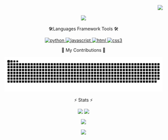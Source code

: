 <p align="right">
  <img src="https://komarev.com/ghpvc/?username=zoraacode&label=Profile%20views&color=0e75b6&style=flat"/>
</p>

<p align="center">
  <img src="https://readme-typing-svg.demolab.com/?theme=transparent&lines=Welcome,+Hi+There+👋,+I'm+Zoraa+ID;"/>
</p>

<p align="center">🛠️Languages Framework Tools 🛠️</p>
<p align="center">
  <a href="https://img.shields.io/badge/Python-FFD43B?" target="_blank" rel="noreferrer">
    <img src="https://img.shields.io/badge/Python-FFD43B?style=for-the-badge&logo=python&logoColor=blue" alt="python" width="50" height="30"/>
  </a>
  <a href="https://img.shields.io/badge/JavaScript-323330?" target="_blank" rel="noreferrer">
    <img src="https://img.shields.io/badge/JavaScript-323330?style=for-the-badge&logo=javascript&logoColor=F7DF1E" alt="javascript" width="50" height="30"/>
  </a>
  <a href="https://img.shields.io/badge/HTML5-E34F26?" target="_blank" rel="noreferrer">
    <img src="https://img.shields.io/badge/HTML5-E34F26?style=for-the-badge&logo=html5&logoColor=white" alt="html" width="50" height="30"/>
  </a>
  <a href="https://img.shields.io/badge/CSS3-1572B6?" target="_blank" rel="noreferrer"> <img src="https://img.shields.io/badge/CSS3-1572B6?style=for-the-badge&logo=css3&logoColor=with" alt="css3" width="50" height="30"/>
  </a>
</p>

<p align="center"
  >🐍 My Contributions 🐍
</p>
<p align="left">
  <img src="https://raw.githubusercontent.com/salesp07/salesp07/output/github-contribution-grid-snake.svg" />
</p>

<p align="center"
  >⚡ Stats ⚡
</p>
<p align="center">
    <img src="https://streak-stats.demolab.com/?user=ZoraaCode&currStreakNum=2FD3EB&fire=pink&sideLabels=F00&date_format=[Y.]n.j&show_icons=true&theme=transparent" width="300/>
 </p>

 <p align="center">
    <img src="https://github-readme-stats.vercel.app/api?username=ZoraaCode&currStreakNum=2FD3EB&fire=pink&sideLabels=F00&show_icons=true&theme=transparent" width="300"/>
 </p>

 <p align="center">
    <img src="http://github-profile-summary-cards.vercel.app/api/cards/profile-details?username=ZoraaCode &theme=transparent" width="300"/>
 </p>
 
<p align="center">
    <img src="https://github-readme-stats.vercel.app/api/top-langs/?username=ZoraaCode&hide_progress=true&show_icons=true&theme=transparent" width="300"/>
 </p>
 
